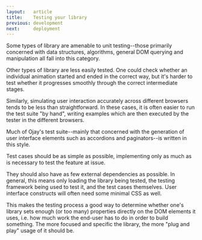 ```yaml
---
layout:   article
title:    Testing your library
previous: development
next:     deployment
---
```



Some types of library are amenable to unit testing--those primarily concerned
with data structures, algorithms, general DOM querying and manipulation all
fall into this category.

Other types of library are less easily tested. One could check whether an
individual animation started and ended in the correct way, but it's harder to
test whether it progresses smoothly through the correct intermediate stages.

Similarly, simulating user interaction accurately across different browsers
tends to be less than straightforward. In these cases, it is often easier to
run the test suite "by hand", writing examples which are then executed by the
tester in the different browsers.

Much of Ojay's test suite--mainly that concerned with the generation of user
interface elements such as accordions and paginators--is written in this style.

Test cases should be as simple as possible, implementing only as much as is
necessary to test the feature at issue.

They should also have as few external dependencies as possible. In general,
this means only loading the library being tested, the testing framework
being used to test it, and the test cases themselves. User interface constructs
will often need some minimal CSS as well.

This makes the testing process a good way to determine whether one's library
sets enough (or too many) properties directly on the DOM elements it uses, i.e.
how much work the end-user has to do in order to build something. The more
focused and specific the library, the more "plug and play" usage of it should
be.
